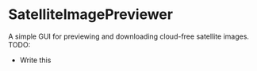 # SatelliteImagePreviewer
A simple GUI for previewing and downloading cloud-free satellite images.
TODO:
- Write this
